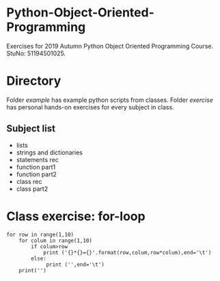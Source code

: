 # Python-Object-Oriented-Programming
Exercises for 2019 Autumn Python Object Oriented Programming Course. StuNo: 51194501025.

# Directory
Folder *example* has example python scripts from classes.
Folder *exercise* has personal hands-on exercises for every subject in class.

## Subject list
- lists
- strings and dictionaries
- statements rec
- function part1
- function part2
- class rec
- class part2

# Class exercise:  for-loop

```
for row in range(1,10)
    for colum in range(1,10)
        if colum>row
            print ('{}*{}={}'.format(row,colum,row*colum),end='\t')
        else: 
             print ('',end='\t')
    print('')  
   
```
